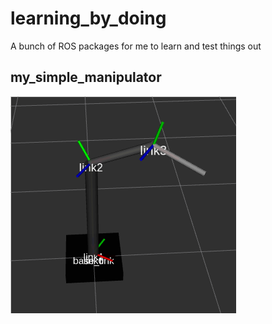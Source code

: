 # learning_by_doing
A bunch of ROS packages for me to learn and test things out

## my_simple_manipulator
![rvizImage](my_simple_manipulator/docs/manipulator_rviz.png)

